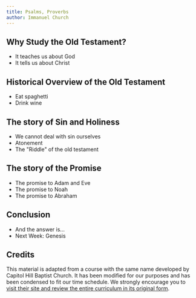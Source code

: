 ```yaml
---
title: Psalms, Proverbs
author: Immanuel Church
---
```


## Why Study the Old Testament?

- It teaches us about God
- It tells us about Christ

## Historical Overview of the Old Testament

- Eat spaghetti
- Drink wine

## The story of Sin and Holiness

- We cannot deal with sin ourselves
- Atonement
- The "Riddle" of the old testament

## The story of the Promise

- The promise to Adam and Eve
- The promise to Noah
- The promise to Abraham

## Conclusion

- And the answer is...
- Next Week: Genesis

## Credits

This material is adapted from a course with the same name developed by Capitol Hill Baptist Church. It has been modified for our purposes and has been condensed to fit our time schedule. We strongly encourage you to [visit their site and review the entire curriculum in its original form](https://www.capitolhillbaptist.org/resources/core-seminars/series/old-testament-overview/).
